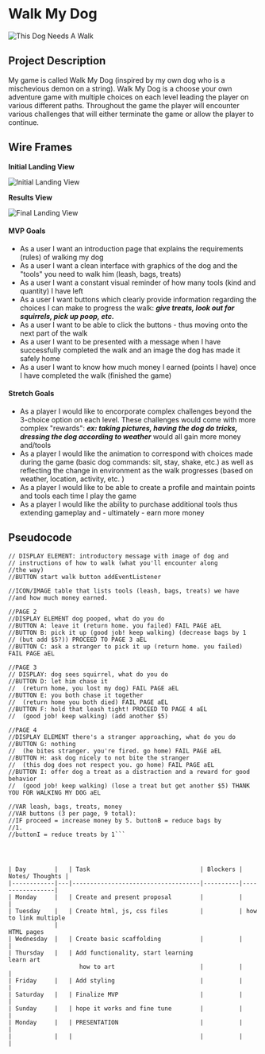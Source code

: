 # Walk My Dog

![This Dog Needs A Walk](https://i.imgur.com/UsOEOfC.jpg)

## Project Description 

My game is called Walk My Dog (inspired by my own dog who is a mischevious demon on a string). Walk My Dog is a choose your own adventure game with multiple choices on each level leading the player on various different paths. Throughout the game the player will encounter various challenges that will either terminate the game or allow the player to continue. 

## Wire Frames

**Initial Landing View**

![Initial Landing View](./assets/Screenshot%202025-03-10%20at%203.01.39 PM.png)

**Results View**

![Final Landing View](./assets/Screenshot%202025-03-10%20at%203.02.15 PM.png)


#### MVP Goals
* As a user I want an introduction page that explains the requirements (rules) of walking my dog
* As a user I want a clean interface with graphics of the dog and the "tools" you need to walk him (leash, bags, treats)
* As a user I want a constant visual reminder of how many tools (kind and quantity) I have left
* As a user I want buttons which clearly provide information regarding the choices I can make to progress the walk: ___give treats, look out for squirrels, pick up poop, etc.___
* As a user I want to be able to click the buttons - thus moving onto the next part of the walk
* As a user I want to be presented with a message when I have successfully completed the walk and an image the dog has made it safely home
* As a user I want to know how much money I earned (points I have) once I have completed the walk (finished the game)

#### Stretch Goals

- As a player I would like to encorporate complex challenges beyond the 3-choice option on each level. These challenges would come with more complex "rewards": ___ex: taking pictures, having the dog do tricks, dressing the dog according to weather___ would all gain more money and/tools 
- As a player I would like the animation to correspond with choices made during the game (basic dog commands: sit, stay, shake, etc.) as well as reflecting the change in environment as the walk progresses (based on weather, location, activity, etc. )
- As a player I would like to be able to create a profile and maintain points and tools each time I play the game 
- As a player I would like the ability to purchase additional tools thus extending gameplay and - ultimately - earn more money 


## Pseudocode
```//HOME PAGE
// DISPLAY ELEMENT: introductory message with image of dog and 
// instructions of how to walk (what you'll encounter along 
//the way)
//BUTTON start walk button addEventListener

//ICON/IMAGE table that lists tools (leash, bags, treats) we have 
//and how much money earned. 

//PAGE 2
//DISPLAY ELEMENT dog pooped, what do you do
//BUTTON A: leave it (return home. you failed) FAIL PAGE aEL
//BUTTON B: pick it up (good job! keep walking) (decrease bags by 1
// (but add $5?)) PROCEED TO PAGE 3 aEL
//BUTTON C: ask a stranger to pick it up (return home. you failed) FAIL PAGE aEL

//PAGE 3
// DISPLAY: dog sees squirrel, what do you do 
//BUTTON D: let him chase it 
//  (return home, you lost my dog) FAIL PAGE aEL
//BUTTON E: you both chase it together 
//  (return home you both died) FAIL PAGE aEL
//BUTTON F: hold that leash tight! PROCEED TO PAGE 4 aEL
//  (good job! keep walking) (add another $5)

//PAGE 4
//DISPLAY ELEMENT there's a stranger approaching, what do you do
//BUTTON G: nothing 
//  (he bites stranger. you're fired. go home) FAIL PAGE aEL
//BUTTON H: ask dog nicely to not bite the stranger 
//  (this dog does not respect you. go home) FAIL PAGE aEL
//BUTTON I: offer dog a treat as a distraction and a reward for good behavior 
//  (good job! keep walking) (lose a treat but get another $5) THANK YOU FOR WALKING MY DOG aEL

//VAR leash, bags, treats, money 
//VAR buttons (3 per page, 9 total):  
//IF proceed = increase money by 5. buttonB = reduce bags by 
//1. 
//buttonI = reduce treats by 1```




| Day        |   | Task                               | Blockers | Notes/ Thoughts |
|------------|---|------------------------------------|----------|-----------------|
| Monday     |   | Create and present proposal        |          |                 |
| Tuesday    |   | Create html, js, css files         |          | how to link multiple 
             |                                                     HTML pages    
| Wednesday  |   | Create basic scaffolding           |          |                 |
| Thursday   |   | Add functionality, start learning                learn art
                    how to art                        |          |                 |
| Friday     |   | Add styling                        |          |                 |
| Saturday   |   | Finalize MVP                       |          |                 |
| Sunday     |   | hope it works and fine tune        |          |                 |
| Monday     |   | PRESENTATION                       |          |                 |
|            |   |                                    |          |                 |